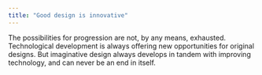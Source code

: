 ```yaml
---
title: "Good design is innovative"
---
```


The possibilities for progression are not, by any means, exhausted. Technological development is always offering new opportunities for original designs. But imaginative design always develops in tandem with improving technology, and can never be an end in itself.
